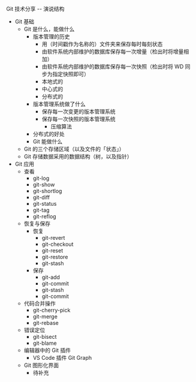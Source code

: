 Git 技术分享 -- 演说结构

- Git 基础
  - Git 是什么，能做什么
    - 版本管理的历史
      - 用（时间戳作为名称的）文件夹来保存每时每刻状态
      - 由软件系统内部维护的数据库保存每一次增量（检出时将增量相加）
      - 由软件系统内部维护的数据库保存每一次快照（检出时将 WD 同步为指定快照即可）
      - 本地式的
      - 中心式的
      - 分布式的
    - 版本管理系统做了什么
      - 保存每一次变更的版本管理系统
      - 保存每一次快照的版本管理系统
        - 压缩算法
    - 分布式的好处
    - Git 能做什么
  - Git 的三个存储区域（以及文件的「状态」）
  - Git 存储数据采用的数据结构（树，以及指针）
- Git 应用
  - 查看
    - git-log
    - git-show
    - git-shortlog
    - git-diff
    - git-status
    - git-tag
    - git-reflog
  - 恢复与保存
    - 恢复
      - git-revert
      - git-checkout
      - git-reset
      - git-restore
      - git-stash
    - 保存
      - git-add
      - git-commit
      - git-stash
      - git-commit
  - 代码合并操作
    - git-cherry-pick
    - git-merge
    - git-rebase
  - 错误定位
    - git-bisect
    - git-blame
  - 编辑器中的 Git 插件
    - VS Code 插件 Git Graph
  - Git 图形化界面
    - 待补充
